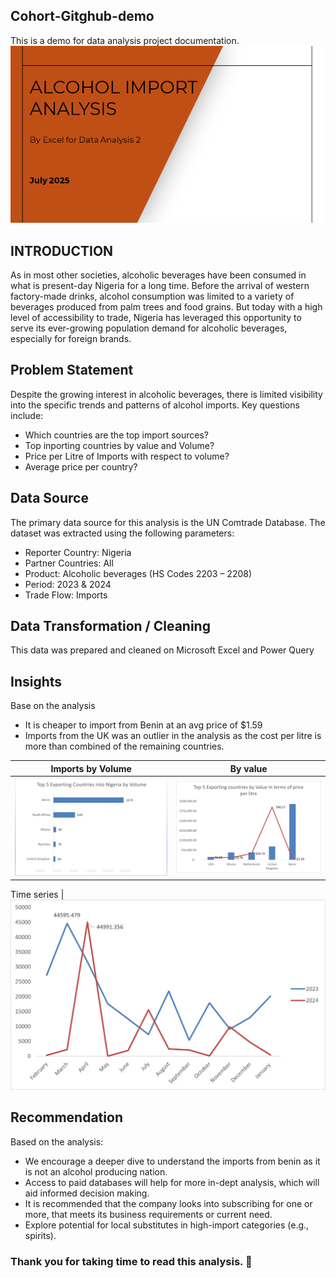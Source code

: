 ## Cohort-Gitghub-demo
This is a demo for data analysis project documentation.
![](Cover_page.png)
## INTRODUCTION
As in most other societies, alcoholic beverages have been consumed in what is present-day Nigeria for a long time. Before the arrival of western factory-made drinks, alcohol consumption was limited to a variety of beverages produced from palm trees and food grains. But today with a high level of accessibility to trade, Nigeria has leveraged this opportunity to serve its ever-growing population demand for alcoholic beverages, especially for foreign brands.
## Problem Statement
Despite the growing interest in alcoholic beverages, there is limited visibility into the specific trends and patterns of alcohol imports. Key questions include:

- Which countries are the top import sources?
- Top inporting countries by value and Volume?
- Price per Litre of Imports with respect to volume?
- Average price per country?
## Data Source
The primary data source for this analysis is the UN Comtrade Database. The dataset was extracted using the following parameters:

- Reporter Country: Nigeria
- Partner Countries: All
- Product: Alcoholic beverages (HS Codes 2203 – 2208)
- Period: 2023 & 2024
- Trade Flow: Imports

## Data Transformation / Cleaning
This data was prepared and cleaned on Microsoft Excel and Power Query
## Insights    
Base on the analysis
- It is cheaper to import from Benin at an avg price of $1.59
- Imports from the UK was an outlier in the analysis as the cost per litre is more than combined of the remaining countries.

Imports by Volume           |  By value
:-------------------------: | :--------------------------------:
![](imports_by_volume.png)  | ![](by_value_price_per_litre.png)

Time series                 |  
![](time_series.png)          

## Recommendation
Based on the analysis:

- We encourage a deeper dive to understand the imports from benin as it is not an alcohol producing nation.
- Access to paid databases will help for more in-dept analysis, which will aid informed decision making.
- It is recommended that the company looks into subscribing for one or more, that meets its business requirements or current need.
- Explore potential for local substitutes in high-import categories (e.g., spirits).

### Thank you for taking time to read this analysis. 🙏

